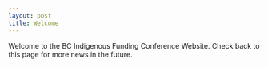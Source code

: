 ```yaml
---
layout: post
title: Welcome
---
```


Welcome to the BC Indigenous Funding Conference Website. Check back to this page for more news in the future.
